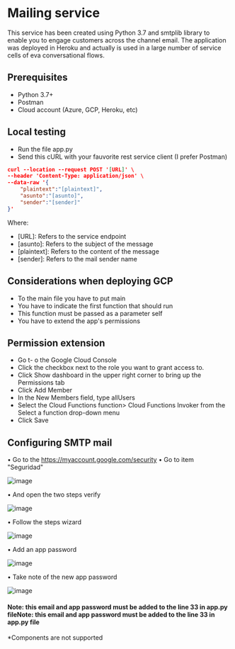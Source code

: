 # Mailing service

This service has been created using Python 3.7 and smtplib library to enable you to engage customers across the channel email.
The application was deployed in Heroku and actually is used in a large number of service cells of eva conversational flows.

## Prerequisites

- 	Python 3.7+
- 	Postman
- 	Cloud account (Azure, GCP, Heroku, etc)

## Local testing
- Run the file app.py 
- Send this cURL with your fauvorite rest service client (I prefer Postman)

```json
curl --location --request POST '[URL]' \
--header 'Content-Type: application/json' \
--data-raw '{
    "plaintext":"[plaintext]",
    "asunto":"[asunto]",
    "sender":"[sender]"
}'
```

Where:
- 	[URL]: Refers to the service endpoint
- 	[asunto]: Refers to the subject of the message
- 	[plaintext]: Refers to the content of the message
- 	[sender]: Refers to the mail sender name

## Considerations when deploying GCP
- 	To the main file you have to put main
- 	You have to indicate the first function that should run
- 	This function must be passed as a parameter self
- 	You have to extend the app's permissions

## Permission extension
- 	Go t- o the Google Cloud Console
- 	Click the checkbox next to the role you want to grant access to.
- 	Click Show dashboard in the upper right corner to bring up the Permissions tab
- 	Click Add Member
- 	In the New Members field, type allUsers
- 	Select the Cloud Functions function> Cloud Functions Invoker from the Select a function drop-down menu
- 	Click Save

## Configuring SMTP mail
•	Go to the https://myaccount.google.com/security
•	Go to item "Seguridad"

![image](https://user-images.githubusercontent.com/68356488/113006532-d78f4e80-914b-11eb-9eea-a9b6e4e10ac8.png)


•	And open the two steps verify

![image](https://user-images.githubusercontent.com/68356488/113007416-951a4180-914c-11eb-989b-652d854f6709.png)


•	Follow the steps wizard

![image](https://user-images.githubusercontent.com/68356488/113007592-ba0eb480-914c-11eb-9545-d6d4dacbfb7e.png)


•	Add an app password

![image](https://user-images.githubusercontent.com/68356488/113008362-589b1580-914d-11eb-89b0-be106e1debf7.png)


•	Take note of the new app password

![image](https://user-images.githubusercontent.com/68356488/113008491-75cfe400-914d-11eb-873d-138f20f115ff.png)

#### Note: this email and app password must be added to the line 33 in app.py fileNote: this email and app password must be added to the line 33 in app.py file

*Components are not supported
